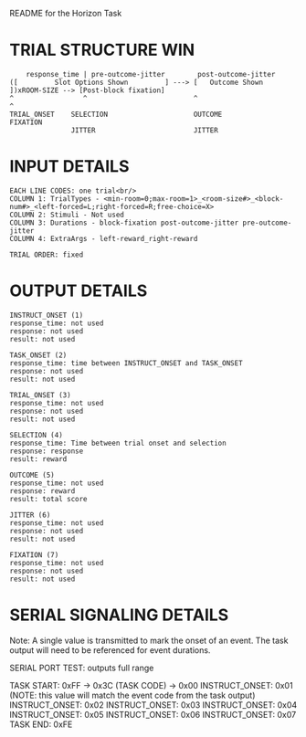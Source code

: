 README for the Horizon Task

# TRIAL STRUCTURE WIN
``` 
    response_time | pre-outcome-jitter        post-outcome-jitter                 
([         Slot Options Shown         ] ---> [   Outcome Shown   ])xROOM-SIZE --> [Post-block fixation]
^                 ^                          ^                                    ^
TRIAL_ONSET    SELECTION                     OUTCOME                              FIXATION
               JITTER                        JITTER
```

# INPUT DETAILS

```
EACH LINE CODES: one trial<br/>
COLUMN 1: TrialTypes - <min-room=0;max-room=1>_<room-size#>_<block-num#>_<left-forced=L;right-forced=R;free-choice=X>
COLUMN 2: Stimuli - Not used
COLUMN 3: Durations - block-fixation post-outcome-jitter pre-outcome-jitter
COLUMN 4: ExtraArgs - left-reward_right-reward

TRIAL ORDER: fixed
```

# OUTPUT DETAILS

```
INSTRUCT_ONSET (1)
response_time: not used
response: not used
result: not used

TASK_ONSET (2)
response_time: time between INSTRUCT_ONSET and TASK_ONSET
response: not used
result: not used

TRIAL_ONSET (3)
response_time: not used
response: not used
result: not used

SELECTION (4)
response_time: Time between trial onset and selection
response: response
result: reward

OUTCOME (5)
response_time: not used
response: reward
result: total score

JITTER (6)
response_time: not used
response: not used
result: not used

FIXATION (7)
response_time: not used
response: not used
result: not used
```

# SERIAL SIGNALING DETAILS
Note: 
A single value is transmitted to mark the onset of an event.
The task output will need to be referenced for event durations.

SERIAL PORT TEST: outputs full range

TASK START: 0xFF -> 0x3C (TASK CODE) -> 0x00
INSTRUCT_ONSET: 0x01 (NOTE: this value will match the event code from the task output)
INSTRUCT_ONSET: 0x02
INSTRUCT_ONSET: 0x03
INSTRUCT_ONSET: 0x04
INSTRUCT_ONSET: 0x05
INSTRUCT_ONSET: 0x06
INSTRUCT_ONSET: 0x07
TASK END: 0xFE